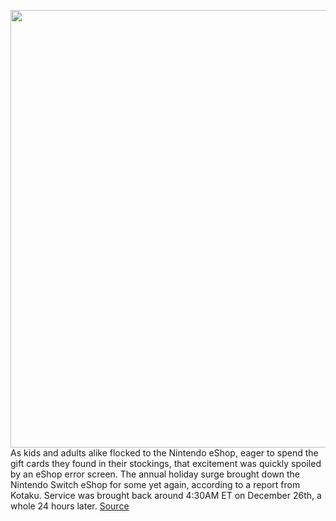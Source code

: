 <img src='https://cdn.vox-cdn.com/thumbor/UJF28Kcp1UTXG2pG_EWvNt1K7bE=/0x0:2040x1360/1200x800/filters:focal(857x517:1183x843)/cdn.vox-cdn.com/uploads/chorus_image/image/70316388/jbareham_180301_2346_nintendo_switch_0084.0.jpg' width='700px' /><br/>
As kids and adults alike flocked to the Nintendo eShop, eager to spend the gift cards they found in their stockings, that excitement was quickly spoiled by an eShop error screen. The annual holiday surge brought down the Nintendo Switch eShop for some yet again, according to a report from Kotaku. Service was brought back around 4:30AM ET on December 26th, a whole 24 hours later.
<a href='https://www.theverge.com/2021/12/25/22853759/nintendo-eshop-down-christmas-day'> Source <a/>
